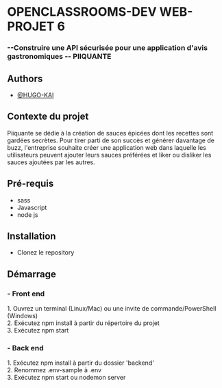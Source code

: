 
# OPENCLASSROOMS-DEV WEB-PROJET 6

<h3>--Construire une API sécurisée pour une application d'avis gastronomiques -- PIIQUANTE</h3>


## Authors

- [@HUGO-KAI](https://github.com/HUGO-KAI)


## Contexte du projet
Piiquante se dédie à la création de sauces épicées dont les recettes sont gardées
secrètes. Pour tirer parti de son succès et générer davantage de buzz, l'entreprise
souhaite créer une application web dans laquelle les utilisateurs peuvent ajouter
leurs sauces préférées et liker ou disliker les sauces ajoutées par les autres.

## Pré-requis
- sass</br>
- Javascript</br>
- node js

## Installation
- Clonez le repository

## Démarrage
<h3>- Front end</h3>
1. Ouvrez un terminal (Linux/Mac) ou une invite de commande/PowerShell
(Windows)</br>
2. Exécutez npm install à partir du répertoire du projet</br>
3. Exécutez npm start

<h3>- Back end</h3>
1. Exécutez npm install à partir du dossier 'backend'</br>
2. Renommez .env-sample à .env</br>
3. Exécutez npm start ou nodemon server
